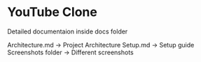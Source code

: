# YouTube Clone

Detailed documentaion inside docs folder

Architecture.md -> Project Architecture
Setup.md -> Setup guide
Screenshots folder -> Different screenshots
